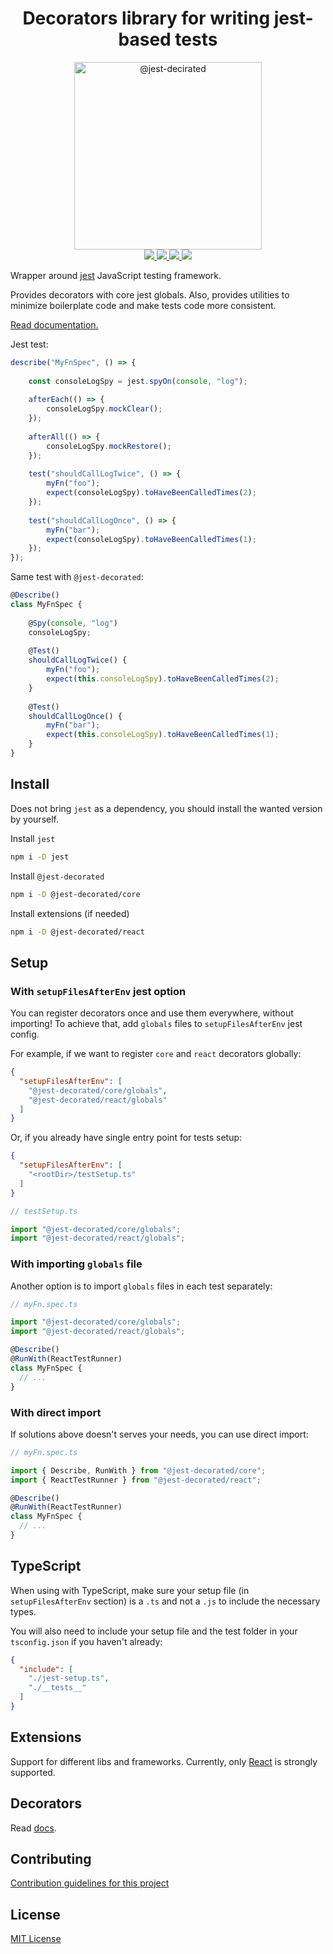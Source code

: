<h1 align="center">Decorators library for writing jest-based tests</h1>

<p align="center">
<img src="https://raw.githubusercontent.com/vitalishapovalov/jest-decorated/master/docs/logo.png" alt="@jest-decirated" width="300" />

<br />

<a href="https://lerna.js.org/">
<img src="https://img.shields.io/badge/maintained%20with-lerna-cc00ff.svg">
</a>
<a href="https://badge.fury.io/js/%40jest-decorated%2Fcore">
<img src="https://badge.fury.io/js/%40jest-decorated%2Fcore.svg">
</a>
<a href="https://github.com/vitalishapovalov/jest-decorated/blob/master/LICENSE">
<img src="https://img.shields.io/github/license/vitalishapovalov/jest-decorated.svg">
</a>
<a href="https://travis-ci.org/vitalishapovalov/jest-decorated">
<img src="https://travis-ci.org/vitalishapovalov/jest-decorated.svg?branch=master">
</a>
</p>

Wrapper around [jest](https://jestjs.io/) JavaScript testing framework.

Provides decorators with core jest globals. Also, provides utilities to minimize boilerplate code and make tests code more consistent.

[Read documentation.](https://vitalishapovalov.github.io/jest-decorated)

Jest test:

```typescript
describe("MyFnSpec", () => {
    
    const consoleLogSpy = jest.spyOn(console, "log");
    
    afterEach(() => {
        consoleLogSpy.mockClear();
    });
    
    afterAll(() => {
        consoleLogSpy.mockRestore();
    });
    
    test("shouldCallLogTwice", () => {
        myFn("foo");
        expect(consoleLogSpy).toHaveBeenCalledTimes(2);
    });
    
    test("shouldCallLogOnce", () => {
        myFn("bar");
        expect(consoleLogSpy).toHaveBeenCalledTimes(1);
    });
});
```

Same test with `@jest-decorated`:

```typescript
@Describe()
class MyFnSpec {
    
    @Spy(console, "log")
    consoleLogSpy;
    
    @Test()
    shouldCallLogTwice() {
        myFn("foo");
        expect(this.consoleLogSpy).toHaveBeenCalledTimes(2);
    }
    
    @Test()
    shouldCallLogOnce() {
        myFn("bar");
        expect(this.consoleLogSpy).toHaveBeenCalledTimes(1);
    }
}
```

## Install

Does not bring `jest` as a dependency, you should install the wanted version by yourself.

Install `jest`

```bash
npm i -D jest
```

Install `@jest-decorated`

```bash
npm i -D @jest-decorated/core
```

Install extensions (if needed)

```bash
npm i -D @jest-decorated/react
```

## Setup

### With `setupFilesAfterEnv` jest option

You can register decorators once and use them everywhere, without importing! To achieve that, add `globals` files to `setupFilesAfterEnv` jest config.

For example, if we want to register `core` and `react` decorators globally:

```json
{
  "setupFilesAfterEnv": [
    "@jest-decorated/core/globals",
    "@jest-decorated/react/globals"
  ]
}
```

Or, if you already have single entry point for tests setup:

```json
{
  "setupFilesAfterEnv": [
    "<rootDir>/testSetup.ts"
  ]
}
```
```typescript
// testSetup.ts

import "@jest-decorated/core/globals";
import "@jest-decorated/react/globals";
```

### With importing `globals` file

Another option is to import `globals` files in each test separately:

```typescript
// myFn.spec.ts

import "@jest-decorated/core/globals";
import "@jest-decorated/react/globals";

@Describe()
@RunWith(ReactTestRunner)
class MyFnSpec {
  // ...
}
```

### With direct import

If solutions above doesn't serves your needs, you can use direct import:

```typescript
// myFn.spec.ts

import { Describe, RunWith } from "@jest-decorated/core";
import { ReactTestRunner } from "@jest-decorated/react";

@Describe()
@RunWith(ReactTestRunner)
class MyFnSpec {
  // ...
}
```

## TypeScript

When using with TypeScript, make sure your setup file (in `setupFilesAfterEnv` section) is a `.ts` and not a `.js` to include the necessary types.

You will also need to include your setup file and the test folder in your `tsconfig.json` if you haven't already:

```json
{
  "include": [
    "./jest-setup.ts",
    "./__tests__"
  ]
}
```

## Extensions

Support for different libs and frameworks. Currently, only [React](https://vitalishapovalov.github.io/jest-decorated/react) is strongly supported.

## Decorators

Read [docs](https://vitalishapovalov.github.io/jest-decorated/#/react/index).

## Contributing

[Contribution guidelines for this project](docs/contributing.md)

## License

[MIT License](LICENSE)
